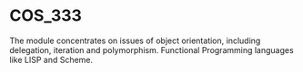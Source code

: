 # COS_333
 The module concentrates on issues of object orientation, including delegation, iteration and polymorphism. Functional Programming languages like LISP and Scheme.
